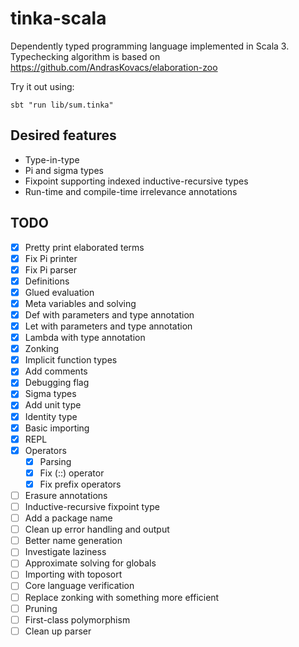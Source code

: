 # tinka-scala

Dependently typed programming language implemented in Scala 3.
Typechecking algorithm is based on https://github.com/AndrasKovacs/elaboration-zoo

Try it out using:

```
sbt "run lib/sum.tinka"
```

## Desired features

- Type-in-type
- Pi and sigma types
- Fixpoint supporting indexed inductive-recursive types
- Run-time and compile-time irrelevance annotations

## TODO

- [x] Pretty print elaborated terms
- [x] Fix Pi printer
- [x] Fix Pi parser
- [x] Definitions
- [x] Glued evaluation
- [x] Meta variables and solving
- [x] Def with parameters and type annotation
- [x] Let with parameters and type annotation
- [x] Lambda with type annotation
- [x] Zonking
- [x] Implicit function types
- [x] Add comments
- [x] Debugging flag
- [x] Sigma types
- [x] Add unit type
- [x] Identity type
- [x] Basic importing
- [x] REPL
- [x] Operators
  - [x] Parsing
  - [x] Fix (::) operator
  - [x] Fix prefix operators
- [ ] Erasure annotations
- [ ] Inductive-recursive fixpoint type
- [ ] Add a package name
- [ ] Clean up error handling and output
- [ ] Better name generation
- [ ] Investigate laziness
- [ ] Approximate solving for globals
- [ ] Importing with toposort
- [ ] Core language verification
- [ ] Replace zonking with something more efficient
- [ ] Pruning
- [ ] First-class polymorphism
- [ ] Clean up parser
